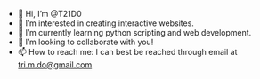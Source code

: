 - 👋 Hi, I’m @T21D0
- 👀 I’m interested in creating interactive websites.
- 🌱 I’m currently learning python scripting and web development.
- 💞️ I’m looking to collaborate with you!
- 📫 How to reach me: I can best be reached through email at tri.m.do@gmail.com

<!---
T21D0/T21D0 is a ✨ special ✨ repository because its `README.md` (this file) appears on your GitHub profile.
You can click the Preview link to take a look at your changes.
--->

